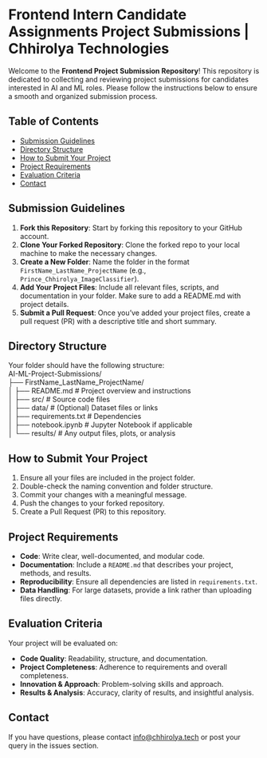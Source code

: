 # Frontend Intern Candidate Assignments Project Submissions | Chhirolya Technologies

Welcome to the **Frontend Project Submission Repository**! This repository is dedicated to collecting and reviewing project submissions for candidates interested in AI and ML roles. Please follow the instructions below to ensure a smooth and organized submission process.

## Table of Contents
- [Submission Guidelines](#submission-guidelines)
- [Directory Structure](#directory-structure)
- [How to Submit Your Project](#how-to-submit-your-project)
- [Project Requirements](#project-requirements)
- [Evaluation Criteria](#evaluation-criteria)
- [Contact](#contact)

## Submission Guidelines

1. **Fork this Repository**: Start by forking this repository to your GitHub account.
2. **Clone Your Forked Repository**: Clone the forked repo to your local machine to make the necessary changes.
3. **Create a New Folder**: Name the folder in the format `FirstName_LastName_ProjectName` (e.g., `Prince_Chhirolya_ImageClassifier`).
4. **Add Your Project Files**: Include all relevant files, scripts, and documentation in your folder. Make sure to add a README.md with project details.
5. **Submit a Pull Request**: Once you’ve added your project files, create a pull request (PR) with a descriptive title and short summary.

## Directory Structure

Your folder should have the following structure: </br>
AI-ML-Project-Submissions/ </br>
├── FirstName_LastName_ProjectName/ </br>
│   ├── README.md           # Project overview and instructions </br>
│   ├── src/                # Source code files </br>
│   ├── data/               # (Optional) Dataset files or links </br>
│   ├── requirements.txt    # Dependencies </br>
│   ├── notebook.ipynb      # Jupyter Notebook if applicable </br>
│   └── results/            # Any output files, plots, or analysis </br>


## How to Submit Your Project

1. Ensure all your files are included in the project folder.
2. Double-check the naming convention and folder structure.
3. Commit your changes with a meaningful message.
4. Push the changes to your forked repository.
5. Create a Pull Request (PR) to this repository.

## Project Requirements

- **Code**: Write clear, well-documented, and modular code.
- **Documentation**: Include a `README.md` that describes your project, methods, and results.
- **Reproducibility**: Ensure all dependencies are listed in `requirements.txt`.
- **Data Handling**: For large datasets, provide a link rather than uploading files directly.

## Evaluation Criteria

Your project will be evaluated on:
- **Code Quality**: Readability, structure, and documentation.
- **Project Completeness**: Adherence to requirements and overall completeness.
- **Innovation & Approach**: Problem-solving skills and approach.
- **Results & Analysis**: Accuracy, clarity of results, and insightful analysis.

## Contact

If you have questions, please contact info@chhirolya.tech or post your query in the issues section.




